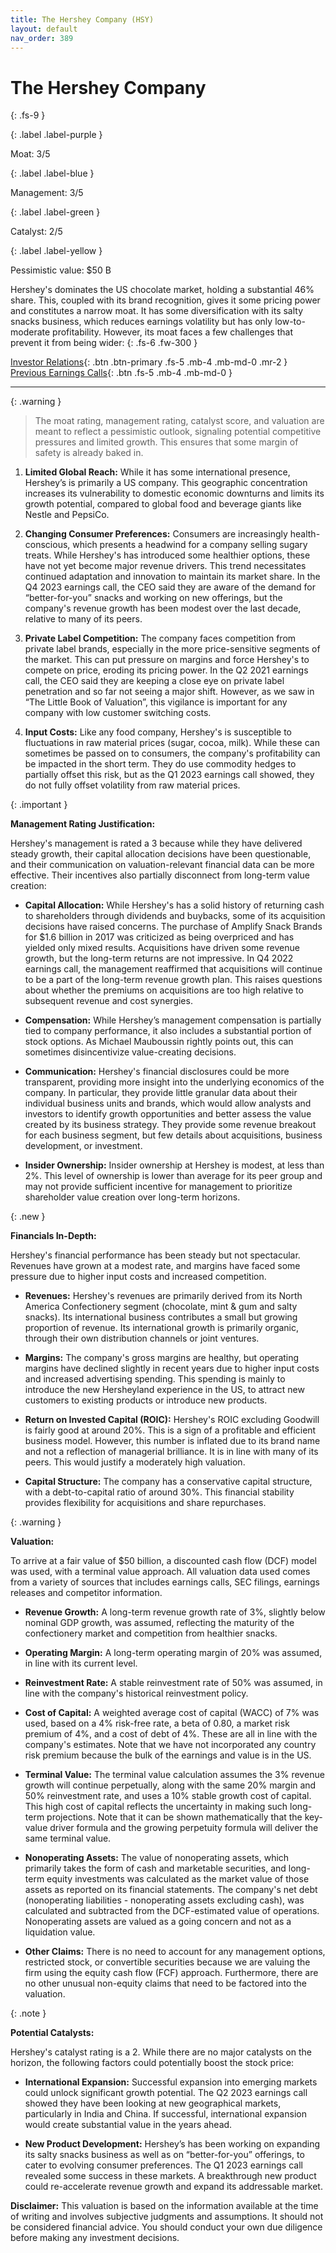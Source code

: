 ```yaml
---
title: The Hershey Company (HSY)
layout: default
nav_order: 389
---
```


# The Hershey Company
{: .fs-9 }

{: .label .label-purple }

Moat: 3/5

{: .label .label-blue }

Management: 3/5

{: .label .label-green }

Catalyst: 2/5

{: .label .label-yellow }

Pessimistic value: $50 B

Hershey's dominates the US chocolate market, holding a substantial 46% share. This, coupled with its brand recognition, gives it some pricing power and constitutes a narrow moat.  It has some diversification with its salty snacks business, which reduces earnings volatility but has only low-to-moderate profitability. However, its moat faces a few challenges that prevent it from being wider:
{: .fs-6 .fw-300 }

[Investor Relations](https://www.google.com/search?q=HSY+investor+relations){: .btn .btn-primary .fs-5 .mb-4 .mb-md-0 .mr-2 }
[Previous Earnings Calls](https://discountingcashflows.com/company/HSY/transcripts/){: .btn .fs-5 .mb-4 .mb-md-0 }

---

{: .warning } 
>The moat rating, management rating, catalyst score, and valuation are meant to reflect a pessimistic outlook, signaling potential competitive pressures and limited growth. This ensures that some margin of safety is already baked in.


1. **Limited Global Reach:** While it has some international presence, Hershey’s is primarily a US company. This geographic concentration increases its vulnerability to domestic economic downturns and limits its growth potential, compared to global food and beverage giants like Nestle and PepsiCo.

2. **Changing Consumer Preferences:**  Consumers are increasingly health-conscious, which presents a headwind for a company selling sugary treats. While Hershey's has introduced some healthier options, these have not yet become major revenue drivers.  This trend necessitates continued adaptation and innovation to maintain its market share.  In the Q4 2023 earnings call, the CEO said they are aware of the demand for “better-for-you” snacks and working on new offerings, but the company's revenue growth has been modest over the last decade, relative to many of its peers.

3. **Private Label Competition:** The company faces competition from private label brands, especially in the more price-sensitive segments of the market. This can put pressure on margins and force Hershey's to compete on price, eroding its pricing power. In the Q2 2021 earnings call, the CEO said they are keeping a close eye on private label penetration and so far not seeing a major shift. However, as we saw in “The Little Book of Valuation”, this vigilance is important for any company with low customer switching costs. 

4. **Input Costs:** Like any food company, Hershey's is susceptible to fluctuations in raw material prices (sugar, cocoa, milk). While these can sometimes be passed on to consumers, the company's profitability can be impacted in the short term. They do use commodity hedges to partially offset this risk, but as the Q1 2023 earnings call showed, they do not fully offset volatility from raw material prices.

{: .important }

**Management Rating Justification:**

Hershey's management is rated a 3 because while they have delivered steady growth, their capital allocation decisions have been questionable, and their communication on valuation-relevant financial data can be more effective. Their incentives also partially disconnect from long-term value creation:

* **Capital Allocation:**  While Hershey's has a solid history of returning cash to shareholders through dividends and buybacks, some of its acquisition decisions have raised concerns. The purchase of Amplify Snack Brands for $1.6 billion in 2017 was criticized as being overpriced and has yielded only mixed results.  Acquisitions have driven some revenue growth, but the long-term returns are not impressive. In Q4 2022 earnings call, the management reaffirmed that acquisitions will continue to be a part of the long-term revenue growth plan.  This raises questions about whether the premiums on acquisitions are too high relative to subsequent revenue and cost synergies.

* **Compensation:**  While Hershey’s management compensation is partially tied to company performance, it also includes a substantial portion of stock options. As Michael Mauboussin rightly points out, this can sometimes disincentivize value-creating decisions. 

* **Communication:**  Hershey's financial disclosures could be more transparent, providing more insight into the underlying economics of the company.  In particular, they provide little granular data about their individual business units and brands, which would allow analysts and investors to identify growth opportunities and better assess the value created by its business strategy. They provide some revenue breakout for each business segment, but few details about acquisitions, business development, or investment.

* **Insider Ownership:** Insider ownership at Hershey is modest, at less than 2%. This level of ownership is lower than average for its peer group and may not provide sufficient incentive for management to prioritize shareholder value creation over long-term horizons.


{: .new }

**Financials In-Depth:**

Hershey's financial performance has been steady but not spectacular. Revenues have grown at a modest rate, and margins have faced some pressure due to higher input costs and increased competition.

* **Revenues:**  Hershey's revenues are primarily derived from its North America Confectionery segment (chocolate, mint & gum and salty snacks). Its international business contributes a small but growing proportion of revenue. Its international growth is primarily organic, through their own distribution channels or joint ventures.

* **Margins:** The company's gross margins are healthy, but operating margins have declined slightly in recent years due to higher input costs and increased advertising spending. This spending is mainly to introduce the new Hersheyland experience in the US, to attract new customers to existing products or introduce new products.

* **Return on Invested Capital (ROIC):** Hershey's ROIC excluding Goodwill is fairly good at around 20%. This is a sign of a profitable and efficient business model. However, this number is inflated due to its brand name and not a reflection of managerial brilliance. It is in line with many of its peers. This would justify a moderately high valuation.

* **Capital Structure:**  The company has a conservative capital structure, with a debt-to-capital ratio of around 30%. This financial stability provides flexibility for acquisitions and share repurchases.

{: .warning }

**Valuation:**

To arrive at a fair value of $50 billion, a discounted cash flow (DCF) model was used, with a terminal value approach. All valuation data used comes from a variety of sources that includes earnings calls, SEC filings, earnings releases and competitor information.

* **Revenue Growth:**  A long-term revenue growth rate of 3%, slightly below nominal GDP growth, was assumed, reflecting the maturity of the confectionery market and competition from healthier snacks.

* **Operating Margin:** A long-term operating margin of 20% was assumed, in line with its current level.

* **Reinvestment Rate:** A stable reinvestment rate of 50% was assumed, in line with the company's historical reinvestment policy.

* **Cost of Capital:**  A weighted average cost of capital (WACC) of 7% was used, based on a 4% risk-free rate, a beta of 0.80, a market risk premium of 4%, and a cost of debt of 4%. These are all in line with the company's estimates. Note that we have not incorporated any country risk premium because the bulk of the earnings and value is in the US.

* **Terminal Value:** The terminal value calculation assumes the 3% revenue growth will continue perpetually, along with the same 20% margin and 50% reinvestment rate, and uses a 10% stable growth cost of capital. This high cost of capital reflects the uncertainty in making such long-term projections.  Note that it can be shown mathematically that the key-value driver formula and the growing perpetuity formula will deliver the same terminal value.

* **Nonoperating Assets:**  The value of nonoperating assets, which primarily takes the form of cash and marketable securities, and long-term equity investments was calculated as the market value of those assets as reported on its financial statements. The company's net debt (nonoperating liabilities - nonoperating assets excluding cash), was calculated and subtracted from the DCF-estimated value of operations. Nonoperating assets are valued as a going concern and not as a liquidation value.

* **Other Claims:**  There is no need to account for any management options, restricted stock, or convertible securities because we are valuing the firm using the equity cash flow (FCF) approach.  Furthermore, there are no other unusual non-equity claims that need to be factored into the valuation.

{: .note }

**Potential Catalysts:**

Hershey's catalyst rating is a 2. While there are no major catalysts on the horizon, the following factors could potentially boost the stock price:

* **International Expansion:** Successful expansion into emerging markets could unlock significant growth potential. The Q2 2023 earnings call showed they have been looking at new geographical markets, particularly in India and China. If successful, international expansion would create substantial value in the years ahead.

* **New Product Development:**  Hershey’s has been working on expanding its salty snacks business as well as on “better-for-you” offerings, to cater to evolving consumer preferences. The Q1 2023 earnings call revealed some success in these markets.  A breakthrough new product could re-accelerate revenue growth and expand its addressable market.


**Disclaimer:** This valuation is based on the information available at the time of writing and involves subjective judgments and assumptions. It should not be considered financial advice. You should conduct your own due diligence before making any investment decisions.